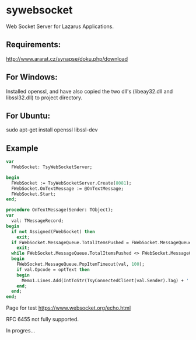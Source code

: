 # sywebsocket
Web Socket Server for Lazarus Applications.

## Requirements:
http://www.ararat.cz/synapse/doku.php/download


## For Windows:
Installed openssl, and have also copied the two dll's (libeay32.dll and libssl32.dll) to project directory.

## For Ubuntu:
sudo apt-get install openssl libssl-dev

## Example
```pascal
var
  FWebSocket: TsyWebSocketServer;  

begin
  FWebSocket := TsyWebSocketServer.Create(8081);
  FWebSocket.OnTextMessage := @OnTextMessage;
  FWebSocket.Start;
end;            

procedure OnTextMessage(Sender: TObject);
var
  val: TMessageRecord;
begin
  if not Assigned(FWebSocket) then
    exit;
  if FWebSocket.MessageQueue.TotalItemsPushed = FWebSocket.MessageQueue.TotalItemsPopped then
    exit;
  while FWebSocket.MessageQueue.TotalItemsPushed <> FWebSocket.MessageQueue.TotalItemsPopped do
  begin
    FWebSocket.MessageQueue.PopItemTimeout(val, 100);
    if val.Opcode = optText then
    begin
      Memo1.Lines.Add(IntToStr(TsyConnectedClient(val.Sender).Tag) + ': ' + val.Message);
    end;
  end;
end;   
```

Page for test https://www.websocket.org/echo.html

RFC 6455 not fully supported.

In progres...
